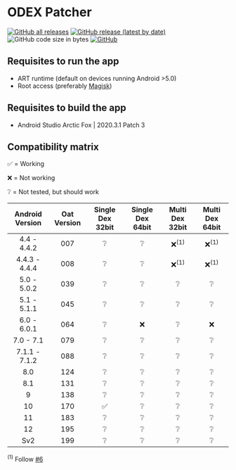 # ODEX Patcher

[![GitHub all releases](https://img.shields.io/github/downloads/giacomoferretti/odex-patcher/total?color=success)](https://github.com/giacomoferretti/odex-patcher/releases/latest)
[![GitHub release (latest by date)](https://img.shields.io/github/v/release/giacomoferretti/odex-patcher)](https://github.com/giacomoferretti/odex-patcher/releases/latest)
![GitHub code size in bytes](https://img.shields.io/github/languages/code-size/giacomoferretti/odex-patcher)
[![GitHub](https://img.shields.io/github/license/giacomoferretti/odex-patcher?color=blue)](LICENSE)

<!--
[![Average time to resolve an issue](http://isitmaintained.com/badge/resolution/giacomoferretti/odex-patcher.svg)](http://isitmaintained.com/project/giacomoferretti/odex-patcher "Average time to resolve an issue")
[![Percentage of issues still open](http://isitmaintained.com/badge/open/giacomoferretti/odex-patcher.svg)](http://isitmaintained.com/project/giacomoferretti/odex-patcher "Percentage of issues still open")

The ART runtime was first introduced in Android 4.4 as an opt-in experimental option, you could enabled it through Developer options.
Since Android 5.0 it became the standard runtime.

The difference between Dalvik and the ART runtime is that Dalvik is JIT and ART is AOT.
-->

## Requisites to run the app

* ART runtime (default on devices running Android >5.0)
* Root access (preferably [Magisk](https://github.com/topjohnwu/Magisk))

## Requisites to build the app

* Android Studio Arctic Fox | 2020.3.1 Patch 3

## Compatibility matrix

<!--
Tested on:
Lineage OS 17.1 (Android 10) arm
-->

✅ = Working

❌ = Not working

❔ = Not tested, but should work

| Android Version | Oat Version | Single Dex 32bit | Single Dex 64bit | Multi Dex 32bit | Multi Dex 64bit |
|:-:|:-:|:-:|:-:|:-:|:-:|
| 4.4 - 4.4.2   | 007 | ❔ | ❔ | ❌<sup>(1)</sup> | ❌<sup>(1)</sup> |
| 4.4.3 - 4.4.4 | 008 | ❔ | ❔ | ❌<sup>(1)</sup> | ❌<sup>(1)</sup> |
| 5.0 - 5.0.2   | 039 | ❔ | ❔ | ❔ | ❔ |
| 5.1 - 5.1.1   | 045 | ❔ | ❔ | ❔ | ❔ |
| 6.0 - 6.0.1   | 064 | ❔ | ❌ | ❔ | ❌ |
| 7.0 - 7.1     | 079 | ❔ | ❔ | ❔ | ❔ |
| 7.1.1 - 7.1.2 | 088 | ❔ | ❔ | ❔ | ❔ |
| 8.0           | 124 | ❔ | ❔ | ❔ | ❔ |
| 8.1           | 131 | ❔ | ❔ | ❔ | ❔ |
| 9             | 138 | ❔ | ❔ | ❔ | ❔ |
| 10            | 170 | ✅ | ❔ | ❔ | ❔ |
| 11            | 183 | ❔ | ❔ | ❔ | ❔ |
| 12            | 195 | ❔ | ❔ | ❔ | ❔ |
| Sv2           | 199 | ❔ | ❔ | ❔ | ❔ |

<sup>(1)</sup> Follow [#6](https://github.com/giacomoferretti/odex-patcher/issues/6)